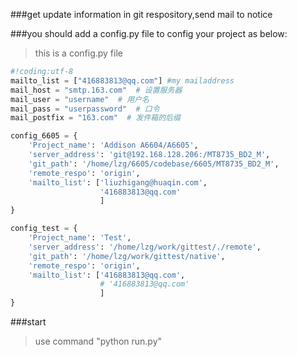 ###get update information in git respository,send mail to notice

###you should add a config.py file to config your project as below:
>this is a config.py file<br>

```python
#!coding:utf-8
mailto_list = ["416883813@qq.com"] #my mailaddress
mail_host = "smtp.163.com"  # 设置服务器
mail_user = "username"  # 用户名
mail_pass = "userpassword"  # 口令
mail_postfix = "163.com"  # 发件箱的后缀

config_6605 = {
    'Project_name': 'Addison A6604/A6605',
    'server_address': 'git@192.168.128.206:/MT8735_BD2_M',
    'git_path': '/home/lzg/6605/codebase/6605/MT8735_BD2_M',
    'remote_respo': 'origin',
    'mailto_list': ['liuzhigang@huaqin.com',
                    '416883813@qq.com'
                    ]
}

config_test = {
    'Project_name': 'Test',
    'server_address': '/home/lzg/work/gittest/./remote',
    'git_path': '/home/lzg/work/gittest/native',
    'remote_respo': 'origin',
    'mailto_list': ['416883813@qq.com',
                    # '416883813@qq.com'
                    ]
}

```

###start
>use command "python run.py"
